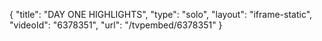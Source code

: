 {
    "title": "DAY ONE HIGHLIGHTS",
    "type": "solo",
    "layout": "iframe-static",
    "videoId": "6378351",
    "url": "\/tvpembed\/6378351"
}